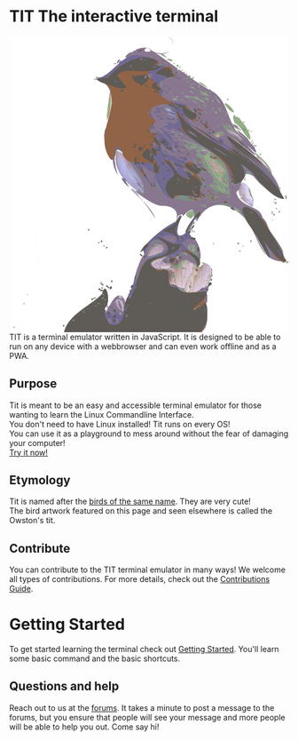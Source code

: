 # TIT The interactive terminal 
<img src="https://raw.githubusercontent.com/taha-mcp/terminal-wiki/master/Media/Tit-logo.png" width="500" align="right">
TIT is a terminal emulator written in JavaScript. It is designed to be able to run on any device with a webbrowser and can even work offline and as a PWA.  
  
## Purpose
Tit is meant to be an easy and accessible terminal emulator for those wanting to learn the Linux Commandline Interface.  
You don't need to have Linux installed! Tit runs on every OS!  
You can use it as a playground to mess around without the fear of damaging your computer!  
[Try it now!](https://taha-mcp.github.io/interactive-terminal/)  

## Etymology
Tit is named after the [birds of the same name](https://en.wikipedia.org/wiki/Tit_(bird)). They are very cute!  
The bird artwork featured on this page and seen elsewhere is called the Owston's tit.

## Contribute
You can contribute to the TIT terminal emulator in many ways! We welcome all types of contributions. For more details, check out the [Contributions Guide](Contribution%20Guide).

# Getting Started
To get started learning the terminal check out [Getting Started](Getting%20Started). You'll learn some basic command and the basic shortcuts.

## Questions and help
Reach out to us at the [forums](https://github.com/taha-mcp/interactive-terminal/discussions). It takes a minute to post a message to the forums, but you ensure that people will see your message and more people will be able to help you out. Come say hi!
